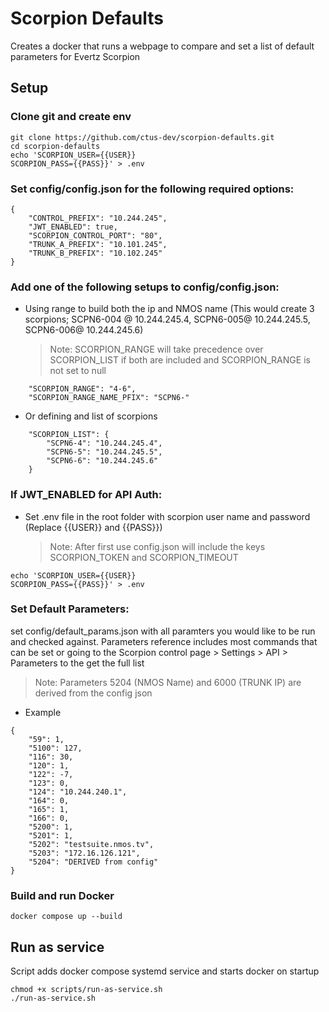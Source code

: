 # Scorpion Defaults

Creates a docker that runs a webpage to compare and set a list of default parameters for Evertz Scorpion

## Setup

### Clone git and create env

```
git clone https://github.com/ctus-dev/scorpion-defaults.git
cd scorpion-defaults
echo 'SCORPION_USER={{USER}}
SCORPION_PASS={{PASS}}' > .env
```

### Set config/config.json for the following required options:

```
{
    "CONTROL_PREFIX": "10.244.245",
    "JWT_ENABLED": true,
    "SCORPION_CONTROL_PORT": "80",
    "TRUNK_A_PREFIX": "10.101.245",
    "TRUNK_B_PREFIX": "10.102.245"
}
```

### Add one of the following setups to config/config.json:

-   Using range to build both the ip and NMOS name (This would create 3 scorpions; SCPN6-004 @ 10.244.245.4, SCPN6-005@ 10.244.245.5, SCPN6-006@ 10.244.245.6)
    > Note: SCORPION_RANGE will take precedence over SCORPION_LIST if both are included and SCORPION_RANGE is not set to null

```
    "SCORPION_RANGE": "4-6",
    "SCORPION_RANGE_NAME_PFIX": "SCPN6-"
```

-   Or defining and list of scorpions

```
    "SCORPION_LIST": {
        "SCPN6-4": "10.244.245.4",
        "SCPN6-5": "10.244.245.5",
        "SCPN6-6": "10.244.245.6"
    }
```

### If JWT_ENABLED for API Auth:

-   Set .env file in the root folder with scorpion user name and password (Replace {{USER}} and {{PASS}})
    > Note: After first use config.json will include the keys SCORPION_TOKEN and SCORPION_TIMEOUT

```
echo 'SCORPION_USER={{USER}}
SCORPION_PASS={{PASS}}' > .env
```

### Set Default Parameters:

set config/default_params.json with all paramters you would like to be run and checked against. Parameters reference includes most commands that can be set or going to the Scorpion control page > Settings > API > Parameters to the get the full list

> Note: Parameters 5204 (NMOS Name) and 6000 (TRUNK IP) are derived from the config json

-   Example

```
{
    "59": 1,
    "5100": 127,
    "116": 30,
    "120": 1,
    "122": -7,
    "123": 0,
    "124": "10.244.240.1",
    "164": 0,
    "165": 1,
    "166": 0,
    "5200": 1,
    "5201": 1,
    "5202": "testsuite.nmos.tv",
    "5203": "172.16.126.121",
    "5204": "DERIVED from config"
}
```

### Build and run Docker

```
docker compose up --build
```

## Run as service

Script adds docker compose systemd service and starts docker on startup

```
chmod +x scripts/run-as-service.sh
./run-as-service.sh
```

